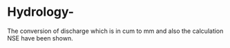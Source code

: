 # Hydrology-
The conversion of discharge which is in cum to mm and also the calculation NSE have been shown.
